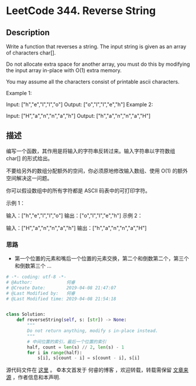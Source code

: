 # LeetCode 344. Reverse String

## Description

Write a function that reverses a string. The input string is given as an array of characters char[].

Do not allocate extra space for another array, you must do this by modifying the input array in-place with O(1) extra memory.

You may assume all the characters consist of printable ascii characters.

Example 1:

Input: ["h","e","l","l","o"]
Output: ["o","l","l","e","h"]
Example 2:

Input: ["H","a","n","n","a","h"]
Output: ["h","a","n","n","a","H"]

## 描述

编写一个函数，其作用是将输入的字符串反转过来。输入字符串以字符数组 char[] 的形式给出。

不要给另外的数组分配额外的空间，你必须原地修改输入数组、使用 O(1) 的额外空间解决这一问题。

你可以假设数组中的所有字符都是 ASCII 码表中的可打印字符。

示例 1：

输入：["h","e","l","l","o"]
输出：["o","l","l","e","h"]
示例 2：

输入：["H","a","n","n","a","h"]
输出：["h","a","n","n","a","H"]

### 思路

* 第一个位置的元素和嘴后一个位置的元素交换，第二个和倒数第二个，第三个和倒数第三个 ...

```py
# -*- coding: utf-8 -*-
# @Author:             何睿
# @Create Date:        2019-04-08 21:47:07
# @Last Modified by:   何睿
# @Last Modified time: 2019-04-08 21:54:18


class Solution:
    def reverseString(self, s: [str]) -> None:
        """
        Do not return anything, modify s in-place instead.
        """
        # 中间位置的索引，最后一个位置的索引
        half, count = len(s) // 2, len(s) - 1
        for i in range(half):
            s[i], s[count - i] = s[count - i], s[i]
```
源代码文件在 [这里](https://github.com/ruicore/Algorithm/blob/master/Leetcode/2019-04-08-344-Reverse-String.py) 。
©本文首发于 何睿的博客 ，欢迎转载，转载需保留 [文章来源](https://www.ruicore.cn/leetcode-344-reverse-string/) ，作者信息和本声明.
